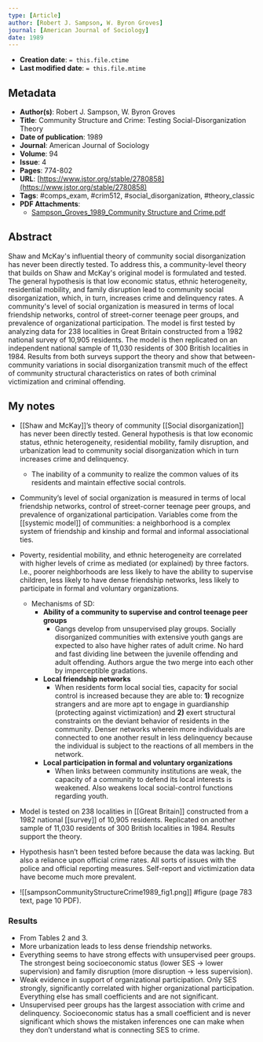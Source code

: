 ```yaml
---
type: [Article]
author: [Robert J. Sampson, W. Byron Groves]
journal: [American Journal of Sociology]
date: 1989
---
```


* **Creation date**: `= this.file.ctime`
* **Last modified date**: `= this.file.mtime`

## Metadata

* **Author(s)**: Robert J. Sampson, W. Byron Groves
* **Title**: Community Structure and Crime: Testing Social-Disorganization Theory
* **Date of publication**: 1989
* **Journal**: American Journal of Sociology
* **Volume**: 94
* **Issue**: 4
* **Pages**: 774-802
* **URL**: [https://www.jstor.org/stable/2780858](https://www.jstor.org/stable/2780858)
* **Tags**: #comps_exam, #crim512, #social_disorganization, #theory_classic
* **PDF Attachments**:
  * [Sampson_Groves_1989_Community Structure and Crime.pdf](zotero://open-pdf/library/items/ZIHRVE5P)

## Abstract

Shaw and McKay's influential theory of community social disorganization has never been directly tested. To address this, a community-level theory that builds on Shaw and McKay's original model is formulated and tested. The general hypothesis is that low economic status, ethnic heterogeneity, residential mobility, and family disruption lead to community social disorganization, which, in turn, increases crime and delinquency rates. A community's level of social organization is measured in terms of local friendship networks, control of street-corner teenage peer groups, and prevalence of organizational participation. The model is first tested by analyzing data for 238 localities in Great Britain constructed from a 1982 national survey of 10,905 residents. The model is then replicated on an independent national sample of 11,030 residents of 300 British localities in 1984. Results from both surveys support the theory and show that between-community variations in social disorganization transmit much of the effect of community structural characteristics on rates of both criminal victimization and criminal offending.

## My notes

* [[Shaw and McKay]]’s theory of community [[Social disorganization]] has never been directly tested. General hypothesis is that low economic status, ethnic heterogeneity, residential mobility, family disruption, and urbanization lead to community social disorganization which in turn increases crime and delinquency.
	* The inability of a community to realize the common values of its residents and maintain effective social controls.

* Community’s level of social organization is measured in terms of local friendship networks, control of street-corner teenage peer groups, and prevalence of organizational participation. Variables come from the [[systemic model]] of communities: a neighborhood is a complex system of friendship and kinship and formal and informal associational ties.

* Poverty, residential mobility, and ethnic heterogeneity are correlated with higher levels of crime as mediated (or explained) by three factors. I.e., poorer neighborhoods are less likely to have the ability to supervise children, less likely to have dense friendship networks, less likely to participate in formal and voluntary organizations.
	* Mechanisms of SD:
		* **Ability of a community to supervise and control teenage peer groups**
			* Gangs develop from unsupervised play groups. Socially disorganized communities with extensive youth gangs are expected to also have higher rates of adult crime. No hard and fast dividing line between the juvenile offending and adult offending. Authors argue the two merge into each other by imperceptible gradations.
		* **Local friendship networks**
			* When residents form local social ties, capacity for social control is increased because they are able to: **1)** recognize strangers and are more apt to engage in guardianship (protecting against victimization) and **2)** exert structural constraints on the deviant behavior of residents in the community. Denser networks wherein more individuals are connected to one another result in less delinquency because the individual is subject to the reactions of all members in the network.
		* **Local participation in formal and voluntary organizations**
			* When links between community institutions are weak, the capacity of a community to defend its local interests is weakened. Also weakens local social-control functions regarding youth.

* Model is tested on 238 localities in [[Great Britain]] constructed from a 1982 national [[survey]] of 10,905 residents. Replicated on another sample of 11,030 residents of 300 British localities in 1984. Results support the theory.

* Hypothesis hasn’t been tested before because the data was lacking. But also a reliance upon official crime rates. All sorts of issues with the police and official reporting measures. Self-report and victimization data have become much more prevalent.

* ![[sampsonCommunityStructureCrime1989_fig1.png]] #figure (page 783 text, page 10 PDF).

### Results

* From Tables 2 and 3.  
* More urbanization leads to less dense friendship networks.
* Everything seems to have strong effects with unsupervised peer groups. The strongest being socioeconomic status (lower SES -> lower supervision) and family disruption (more disruption -> less supervision).
* Weak evidence in support of organizational participation. Only SES strongly, significantly correlated with higher organizational participation. Everything else has small coefficients and are not significant.
* Unsupervised peer groups has the largest association with crime and delinquency. Socioeconomic status has a small coefficient and is never significant which shows the mistaken inferences one can make when they don’t understand what is connecting SES to crime.